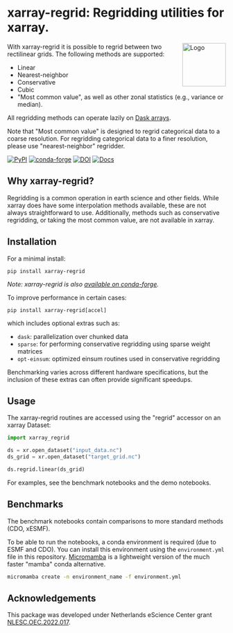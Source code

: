 # xarray-regrid: Regridding utilities for xarray.

<img align="right" width="100" alt="Logo" src="./docs/assets/logo.png">


With xarray-regrid it is possible to regrid between two rectilinear grids. The following methods are supported:
 - Linear
 - Nearest-neighbor
 - Conservative
 - Cubic
 - "Most common value", as well as other zonal statistics (e.g., variance or median).

All regridding methods can operate lazily on [Dask arrays](https://docs.xarray.dev/en/latest/user-guide/dask.html).

Note that "Most common value" is designed to regrid categorical data to a coarse resolution. For regridding categorical data to a finer resolution, please use "nearest-neighbor" regridder.

[![PyPI](https://img.shields.io/pypi/v/xarray-regrid.svg?style=flat)](https://pypi.python.org/pypi/xarray-regrid/)
[![conda-forge](https://anaconda.org/conda-forge/xarray-regrid/badges/version.svg)](https://anaconda.org/conda-forge/xarray-regrid)
[![DOI](https://zenodo.org/badge/DOI/10.5281/zenodo.10203304.svg)](https://doi.org/10.5281/zenodo.10203304)
[![Docs](https://readthedocs.org/projects/xarray-regrid/badge/?version=latest&style=flat)](https://xarray-regrid.readthedocs.org/)

## Why xarray-regrid?

Regridding is a common operation in earth science and other fields. While xarray does have some interpolation methods available, these are not always straightforward to use. Additionally, methods such as conservative regridding, or taking the most common value, are not available in xarray.

## Installation

For a minimal install:
```console
pip install xarray-regrid
```

*Note: xarray-regrid is also [available on conda-forge](https://anaconda.org/conda-forge/xarray-regrid).*

To improve performance in certain cases:
```console
pip install xarray-regrid[accel]
```

which includes optional extras such as:
 - `dask`: parallelization over chunked data
 - `sparse`: for performing conservative regridding using sparse weight matrices
 - `opt-einsum`: optimized einsum routines used in conservative regridding

Benchmarking varies across different hardware specifications, but the inclusion of these extras can often provide significant speedups.

## Usage
The xarray-regrid routines are accessed using the "regrid" accessor on an xarray Dataset:
```py
import xarray_regrid

ds = xr.open_dataset("input_data.nc")
ds_grid = xr.open_dataset("target_grid.nc")

ds.regrid.linear(ds_grid)
```

For examples, see the benchmark notebooks and the demo notebooks.

## Benchmarks
The benchmark notebooks contain comparisons to more standard methods (CDO, xESMF).

To be able to run the notebooks, a conda environment is required (due to ESMF and CDO).
You can install this environment using the `environment.yml` file in this repository.
[Micromamba](https://mamba.readthedocs.io/en/latest/user_guide/micromamba.html) is a lightweight version of the much faster "mamba" conda alternative.

```sh
micromamba create -n environment_name -f environment.yml
```

## Acknowledgements

This package was developed under Netherlands eScience Center grant [NLESC.OEC.2022.017](https://research-software-directory.org/projects/excited).
